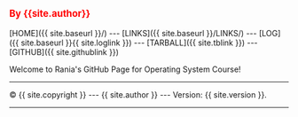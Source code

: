 <span style="color:red; font-weight:bold; font-size:larger;">By {{site.author}}</span>
<br><br>
[HOME]({{ site.baseurl }}/) ---
[LINKS]({{ site.baseurl }}/LINKS/) ---
[LOG]({{ site.baseurl }}{{ site.loglink }}) ---
[TARBALL]({{ site.tblink }}) ---
[GITHUB]({{ site.githublink }})
<br>

Welcome to Rania's GitHub Page for Operating System Course!
<br>
<hr>
&copy; {{ site.copyright }} --- {{ site.author }} --- Version: {{ site.version }}.
<hr>
<br>
